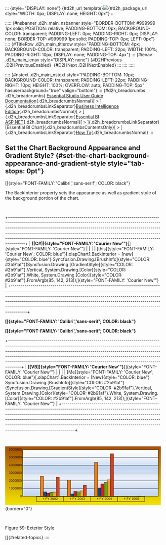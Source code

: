 ::: {style="DISPLAY: none"}
[](ms-xhelp:///?Id=d2h_url_template){#d2h_url_template}![](!package_url!){#d2h_package_url style="WIDTH: 0px; DISPLAY: none; HEIGHT: 0px"}
:::

::::: {#nsbanner .d2h_main_nsbanner style="BORDER-BOTTOM: #999999 1px solid; POSITION: relative; PADDING-BOTTOM: 0px; BACKGROUND-COLOR: transparent; PADDING-LEFT: 0px; PADDING-RIGHT: 0px; DISPLAY: none; BORDER-TOP: #999999 1px solid; PADDING-TOP: 0px; LEFT: 0px"}
:::: {#TitleRow .d2h_main_titlerow style="PADDING-BOTTOM: 4px; BACKGROUND-COLOR: transparent; PADDING-LEFT: 22px; WIDTH: 100%; PADDING-RIGHT: 10px; DISPLAY: none; PADDING-TOP: 4px"}
::: {#ienav .d2h_main_ienav style="DISPLAY: none"}
[](ms-xhelp:///?Id=a76c5291-20d1-41fb-be3e-edd6ea966f1f){#D2HPrevious .D2HPreviousEnabled}  [](ms-xhelp:///?Id=8190cac5-d02f-4ddd-af2c-9e46402bd0ae){#D2HNext .D2HNextEnabled}
:::
::::
:::::

:::: {#nstext .d2h_main_nstext style="PADDING-BOTTOM: 10px; BACKGROUND-COLOR: transparent; PADDING-LEFT: 22px; PADDING-RIGHT: 10px; HEIGHT: 100%; OVERFLOW: auto; PADDING-TOP: 5px" hasuserbackground="true" valign="bottom"}
::: {#d2h_breadcrumbs .d2h_breadcrumbs}
[Essential Studio User Guide Documentation](ms-xhelp:///?Id=12457748-09e3-4d74-a240-8e049cedf030){.d2h_breadcrumbsNormal}[ \> ]{.d2h_breadcrumbsLinkSeparator}[Business Intelligence Edition](ms-xhelp:///?Id=fdf33dd8-62b2-47b9-ad7b-fc50e590bca5){.d2h_breadcrumbsNormal}[ \> ]{.d2h_breadcrumbsLinkSeparator}[Essential BI ASP.NET](ms-xhelp:///?Id=99c6694e-59c3-4c59-abb5-ce9ce9a948bc){.d2h_breadcrumbsNormal}[ \> ]{.d2h_breadcrumbsLinkSeparator}[Essential BI Chart]{.d2h_breadcrumbsContentsOnly}[ \> ]{.d2h_breadcrumbsLinkSeparator}[How To](ms-xhelp:///?Id=af7cbbbd-bb44-4eac-b709-969d57baee73){.d2h_breadcrumbsNormal}
:::

## Set the Chart Background Appearance and Gradient Style? {#set-the-chart-background-appearance-and-gradient-style style="tab-stops: 0pt"}

[]{style="FONT-FAMILY: 'Calibri','sans-serif'; COLOR: black"} 

The BackInterior property sets the appearance as well as gradient style of the background portion of the chart.

 

+--------------------------------------------------------------------------------------------------------------------------------------------------------------------------------------------------------------------------------------------------------------------------------------------------------------------------------------------------------------------------------------------------------------+
| **[\[C#\]]{style="FONT-FAMILY: 'Courier New'"}**[]{style="FONT-FAMILY: 'Courier New'"}                                                                                                                                                                                                                                                                                                                       |
|                                                                                                                                                                                                                                                                                                                                                                                                              |
| [this]{style="FONT-FAMILY: 'Courier New'; COLOR: blue"}[.olapChart1.BackInterior = [new]{style="COLOR: blue"} Syncfusion.Drawing.[BrushInfo]{style="COLOR: #2b91af"}(Syncfusion.Drawing.[GradientStyle]{style="COLOR: #2b91af"}.Vertical, System.Drawing.[Color]{style="COLOR: #2b91af"}.White, System.Drawing.[Color]{style="COLOR: #2b91af"}.FromArgb(85, 142, 213));]{style="FONT-FAMILY: 'Courier New'"} |
+--------------------------------------------------------------------------------------------------------------------------------------------------------------------------------------------------------------------------------------------------------------------------------------------------------------------------------------------------------------------------------------------------------------+

**[]{style="FONT-FAMILY: 'Calibri','sans-serif'; COLOR: black"}** 

**[]{style="FONT-FAMILY: 'Calibri','sans-serif'; COLOR: black"}** 

+------------------------------------------------------------------------------------------------------------------------------------------------------------------------------------------------------------------------------------------------------------------------------------------------------------------------------------------------------------------------------------------------------------+
| **[\[VB\]]{style="FONT-FAMILY: 'Courier New'"}**[]{style="FONT-FAMILY: 'Courier New'"}                                                                                                                                                                                                                                                                                                                     |
|                                                                                                                                                                                                                                                                                                                                                                                                            |
| [Me]{style="FONT-FAMILY: 'Courier New'; COLOR: blue"}[.olapChart1.BackInterior = [New]{style="COLOR: blue"} Syncfusion.Drawing.[BrushInfo]{style="COLOR: #2b91af"}(Syncfusion.Drawing.[GradientStyle]{style="COLOR: #2b91af"}.Vertical, System.Drawing.[Color]{style="COLOR: #2b91af"}.White, System.Drawing.[Color]{style="COLOR: #2b91af"}.FromArgb(85, 142, 213));]{style="FONT-FAMILY: 'Courier New'"} |
+------------------------------------------------------------------------------------------------------------------------------------------------------------------------------------------------------------------------------------------------------------------------------------------------------------------------------------------------------------------------------------------------------------+

 

![Description: C:\\Users\\Hari\\Pictures\\OlapChart\\Exterior Style.png](ImagesExt/image48_63.jpg){border="0"}

 

Figure 59: Exterior Style

[]{#related-topics}
::::
